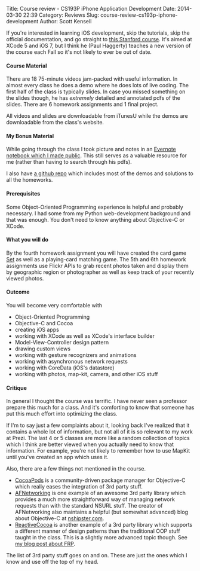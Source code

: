 Title: Course review - CS193P iPhone Application Development
Date: 2014-03-30 22:39
Category: Reviews
Slug: course-review-cs193p-iphone-development
Author: Scott Kensell
<!--
Summary: My opinions and what I took from the course *CS193P iPhone Application Development* taught by Paul Haggerty.
-->

If you're interested in learning iOS development, skip the tutorials, skip the official documentation, and go straight to <a target="_blank" href="http://www.stanford.edu/class/cs193p/cgi-bin/drupal/">this Stanford course</a>. It's aimed at XCode 5 and iOS 7, but I think he (Paul Haggerty) teaches a new version of the course each Fall so it's not likely to ever be out of date.

#### Course Material

There are 18 75-minute videos jam-packed with useful information. In almost every class he does a demo where he does lots of live coding.  The first half of the class is typically slides.  In case you missed something on the slides though, he has *extremely* detailed and annotated pdfs of the slides. There are 6 homework assignments and 1 final project. 

All videos and slides are downloadable from iTunesU while the demos are downloadable from the class's website.

#### My Bonus Material

While going through the class I took picture and notes in an <a target="_blank" href="https://www.evernote.com/pub/kensells/iosdevelopment#b=48c3b6db-7a60-4452-8fca-08d7a6745501&st=p&n=d98e7db7-1d14-43cc-bd41-1e2c1086e5da">Evernote notebook which I made public</a>. This still serves as a valuable resource for me (rather than having to search through his pdfs).

I also have <a target="_blank" href="https://github.com/skensell/stanford-ios-course">a github repo</a> which includes most of the demos and solutions to all the homeworks.

#### Prerequisites

Some Object-Oriented Programming experience is helpful and probably necessary. I had some from my Python web-development background and that was enough. You don't need to know anything about Objective-C or XCode.

#### What you will do

By the fourth homework assignment you will have created the card game <a target="_blank" href="http://en.wikipedia.org/wiki/Set_(game)">Set</a> as well as a playing-card matching game. The 5th and 6th homework assignments use Flickr APIs to grab recent photos taken and display them by geographic region or photographer as well as keep track of your recently viewed photos.

#### Outcome

You will become very comfortable with

- Object-Oriented Programming
- Objective-C and Cocoa
- creating iOS apps
- working with XCode as well as XCode's interface builder
- Model-View-Controller design pattern
- drawing custom views
- working with gesture recognizers and animations
- working with asynchronous network requests
- working with CoreData (iOS's datastore)
- working with photos, map-kit, camera, and other iOS stuff

#### Critique

In general I thought the course was terrific. I have never seen a professor prepare this much for a class.  And it's comforting to know that someone has put this much effort into optimizing the class.

If I'm to say just a few complaints about it, looking back I've realized that it contains a whole lot of information, but not  all of it is so relevant to my work at Prezi. The last 4 or 5 classes are more like a random collection of topics which I think are better viewed when you actually need to know that information. For example, you're not likely to remember how to use MapKit until you've created an app which uses it.

Also, there are a few things not mentioned in the course.

- <a target="_blank" href="http://cocoapods.org/">CocoaPods</a> is a community-driven package manager for Objective-C which really eases the integration of 3rd party stuff.
- <a target="_blank" href="https://github.com/AFNetworking/AFNetworking">AFNetworking</a> is one example of an awesome 3rd party library which provides a much more straightforward way of managing network requests than with the standard NSURL stuff. The creator of AFNetworking also maintains a helpful (but somewhat advanced) blog about Objective-C at <a target="_blank" href="http://www.nshipster.com">nshipster.com</a>.
- <a target="_blank" href="https://github.com/ReactiveCocoa/ReactiveCocoa">ReactiveCocoa</a> is another example of a 3rd party library which supports a different manner of design patterns than the traditional OOP stuff taught in the class. This is a slightly more advanced topic though.  See <a href="./fp-virgin-learns-elm.html">my blog post about FRP</a>.


The list of 3rd party stuff goes on and on. These are just the ones which I know and use off the top of my head.  
